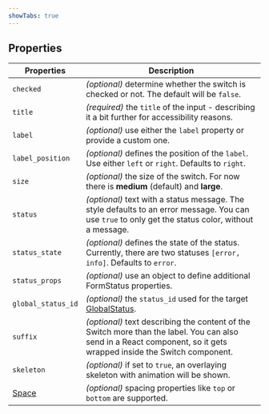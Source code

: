 ```yaml
---
showTabs: true
---
```


## Properties

| Properties                                  | Description                                                                                                                                                         |
| ------------------------------------------- | ------------------------------------------------------------------------------------------------------------------------------------------------------------------- |
| `checked`                                   | _(optional)_ determine whether the switch is checked or not. The default will be `false`.                                                                               |
| `title`                                     | _(required)_ the `title` of the input - describing it a bit further for accessibility reasons.                                                                     |
| `label`                                     | _(optional)_ use either the `label` property or provide a custom one.                                                                                                 |
| `label_position`                            | _(optional)_ defines the position of the `label`. Use either `left` or `right`. Defaults to `right`.                                                                |
| `size`                                      | _(optional)_ the size of the switch. For now there is **medium** (default) and **large**.                                                                           |
| `status`                                    | _(optional)_ text with a status message. The style defaults to an error message. You can use `true` to only get the status color, without a message.                |
| `status_state`                              | _(optional)_ defines the state of the status. Currently, there are two statuses `[error, info]`. Defaults to `error`.                                                |
| `status_props`                              | _(optional)_ use an object to define additional FormStatus properties.                                                                                              |
| `global_status_id`                          | _(optional)_ the `status_id` used for the target [GlobalStatus](/uilib/components/global-status).                                                                   |
| `suffix`                                    | _(optional)_ text describing the content of the Switch more than the label. You can also send in a React component, so it gets wrapped inside the Switch component. |
| `skeleton`                                  | _(optional)_ if set to `true`, an overlaying skeleton with animation will be shown.                                                                                 |
| [Space](/uilib/components/space/properties) | _(optional)_ spacing properties like `top` or `bottom` are supported.                                                                                               |

